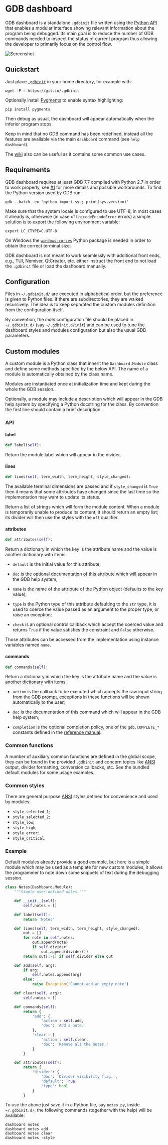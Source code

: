 # GDB dashboard

GDB dashboard is a standalone `.gdbinit` file written using the [Python API][] that enables a modular interface showing relevant information about the program being debugged. Its main goal is to reduce the number of GDB commands needed to inspect the status of current program thus allowing the developer to primarily focus on the control flow.

![Screenshot](https://raw.githubusercontent.com/wiki/cyrus-and/gdb-dashboard/Screenshot.png)

[Python API]: https://sourceware.org/gdb/onlinedocs/gdb/Python-API.html

## Quickstart

Just place [`.gdbinit`][] in your home directory, for example with:

```
wget -P ~ https://git.io/.gdbinit
```

Optionally install [Pygments][] to enable syntax highlighting:

```
pip install pygments
```

Then debug as usual, the dashboard will appear automatically when the inferior program stops.

Keep in mind that no GDB command has been redefined, instead all the features are available via the main `dashboard` command (see `help dashboard`).

The [wiki][] also can be useful as it contains some common use cases.

[`.gdbinit`]: https://raw.githubusercontent.com/cyrus-and/gdb-dashboard/master/.gdbinit
[Pygments]: http://pygments.org/
[wiki]: https://github.com/cyrus-and/gdb-dashboard/wiki

## Requirements

GDB dashboard requires at least GDB 7.7 compiled with Python 2.7 in order to work properly, see [#1][] for more details and possible workarounds. To find the Python version used by GDB run:

```
gdb --batch -ex 'python import sys; print(sys.version)'
```

Make sure that the system locale is configured to use UTF-8, in most cases it already is, otherwise (in case of `UnicodeEncodeError` errors) a simple solution is to export the following environment variable:

```
export LC_CTYPE=C.UTF-8
```

On Windows the [`windows-curses`][] Python package is needed in order to obtain the correct terminal size.

GDB dashboard is not meant to work seamlessly with additional front ends, e.g., TUI, Nemiver, QtCreator, etc. either instruct the front end to not load the `.gdbinit` file or load the dashboard manually.

[#1]: https://github.com/cyrus-and/gdb-dashboard/issues/1
[`windows-curses`]: https://pypi.org/project/windows-curses/

## Configuration

Files in `~/.gdbinit.d/` are executed in alphabetical order, but the preference is given to Python files. If there are subdirectories, they are walked recursively. The idea is to keep separated the custom modules definition from the configuration itself.

By convention, the *main* configuration file should be placed in `~/.gdbinit.d/` (say `~/.gdbinit.d/init`) and can be used to tune the dashboard styles and modules configuration but also the usual GDB parameters.

## Custom modules

A custom module is a Python class that inherit the `Dashboard.Module` class and define some methods specified by the below API. The name of a module is automatically obtained by the class name.

Modules are instantiated once at initialization time and kept during the whole the GDB session.

Optionally, a module may include a description which will appear in the GDB help system by specifying a Python docstring for the class. By convention the first line should contain a brief description.

### API

#### label

```python
def label(self):
```

Return the module label which will appear in the divider.

#### lines

```python
def lines(self, term_width, term_height, style_changed):
```

The available terminal dimensions are passed and if `style_changed` is `True` then it means that some attributes have changed since the last time so the implementation may want to update its status.

Return a list of strings which will form the module content. When a module is temporarily unable to produce its content, it should return an empty list; its divider will then use the styles with the `off` qualifier.

#### attributes

```python
def attributes(self):
```

Return a dictionary in which the key is the attribute name and the value is another dictionary with items:

- `default` is the initial value for this attribute;

- `doc` is the optional documentation of this attribute which will appear in the GDB help system;

- `name` is the name of the attribute of the Python object (defaults to the key value);

- `type` is the Python type of this attribute defaulting to the `str` type, it is used to coerce the value passed as an argument to the proper type, or raise an exception;

- `check` is an optional control callback which accept the coerced value and returns `True` if the value satisfies the constraint and `False` otherwise.

Those attributes can be accessed from the implementation using instance variables named `name`.

#### commands

```python
def commands(self):
```

Return a dictionary in which the key is the attribute name and the value is another dictionary with items:

- `action` is the callback to be executed which accepts the raw input string from the GDB prompt, exceptions in these functions will be shown automatically to the user;

- `doc` is the documentation of this command which will appear in the GDB help system;

- `completion` is the optional completion policy, one of the `gdb.COMPLETE_*` constants defined in the [reference manual][completion].

[completion]: https://sourceware.org/gdb/onlinedocs/gdb/Commands-In-Python.html

### Common functions

A number of auxiliary common functions are defined in the global scope, they can be found in the provided `.gdbinit` and concern topics like [ANSI][] output, divider formatting, conversion callbacks, etc. See the bundled default modules for some usage examples.

### Common styles

There are general purpose [ANSI][] styles defined for convenience and used by modules:

- `style_selected_1`;
- `style_selected_2`;
- `style_low`;
- `style_high`;
- `style_error`;
- `style_critical`.

### Example

Default modules already provide a good example, but here is a simple module which may be used as a template for new custom modules, it allows the programmer to note down some snippets of text during the debugging session.

```python
class Notes(Dashboard.Module):
    """Simple user-defined notes."""

    def __init__(self):
        self.notes = []

    def label(self):
        return 'Notes'

    def lines(self, term_width, term_height, style_changed):
        out = []
        for note in self.notes:
            out.append(note)
            if self.divider:
                out.append(divider())
        return out[:-1] if self.divider else out

    def add(self, arg):
        if arg:
            self.notes.append(arg)
        else:
            raise Exception('Cannot add an empty note')

    def clear(self, arg):
        self.notes = []

    def commands(self):
        return {
            'add': {
                'action': self.add,
                'doc': 'Add a note.'
            },
            'clear': {
                'action': self.clear,
                'doc': 'Remove all the notes.'
            }
        }

    def attributes(self):
        return {
            'divider': {
                'doc': 'Divider visibility flag.',
                'default': True,
                'type': bool
            }
        }
```

To use the above just save it in a Python file, say `notes.py`, inside `~/.gdbinit.d/`, the following commands (together with the help) will be available:

```
dashboard notes
dashboard notes add
dashboard notes clear
dashboard notes -style
```

[ANSI]: https://en.wikipedia.org/wiki/ANSI_escape_code
